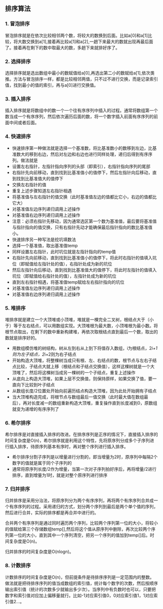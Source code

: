 ## 排序算法
### 1. 冒泡排序
冒泡排序就是在依次比较相邻两个数，将较大的数换到后面。比如a[0]和a[1]比较，将大数交换到a[1],接着再比较a[1]和a[2],一趟下来最大的数就出现再最后面了。接着再在剩下的数中取最大的数，多趟下来就排好序了。
### 2. 选择排序
选择排序就是选出数组中最小的数赋值给a[0],再选出第二小的数赋给a[1],依次类推。方法与冒泡排序一样，都是比较相邻两值，只不过不进行交换，而是记录索引值，找到最小的值的索引，再与a[0]进行交换值。
### 3. 插入排序
插入排序就是将数组中的数一个一个往有序序列中插入的过程。通常将数组第一个数当成一个有序序列，然后依次遍历后面的数，将一个数字插入前面有序序列的前面中间或者后面。
### 4. 快速排序
* 快速排序第一种做法就是选择一个基准数，将比基准数小的数移到左边，比基准数大的移到右边，然后对左边和右边也进行同样处理，递归后得到有序序列。做法就是
 * 设置左右指针，左指针指向序列的头部（即索引），右指针指向序列的尾部
 * 右指针先向前移动，直到找到比基准值小的值停下，然后左指针向后移动，直到找到比基准值大的值停下
 * 交换左右指针的值
 * 重复上述步骤知道左右指针相遇
 * 将基准值与左右指针的值交换（此时基准值左边的值都比它小，右边的值都比它大）
 * 对基准值左边序列递归调用上述操作
 * 对基准值右边序列递归调用上述操作
 * 注意：必须右指针先移动，因为通常选区第一个数为基准值，最后要将基准值与指针指向的值交换，只有右指针先动才能确保最后指针指向的数比基准值小。
* 快速排序另一种写法是挖坑填数法
 * 选择一个基准值，取出基准值temp
 * 同样设置左右指针，此时坑位就是左指针指向的temp值
 * 右指针先向前移动，直到找到比基准值小的值停下，将此时右指针的值填入坑位（即赋值给左指针处的值），右指针处成为新的坑位
 * 然后左指针向后移动，直到找到比基准值大的值停下，将此时左指针的值填入坑位（即赋值给右指针处的值），左指针处成为新的坑位
 * 直到左右指针相遇，将基准值temp赋给左右指针指向的坑位
 * 对基准值左边序列递归调用上述操作
 * 对基准值右边序列递归调用上述操作
### 5. 堆排序
堆排序就是建立一个大顶堆或小顶堆，堆就是一棵完全二叉树，根结点大于（小于）等于左右结点，可以用数组实现。大顶堆根为最大数，小顶堆根为最小数。将根节点取出，在剩下的数中重新构建堆，再依次取根结点直到最后一个数，取出的数就是排序好的。
* 用数组模仿堆的树结构，树从左到右从上到下将值存入数组，i为根结点，2*i+1则为左子结点，2*i+2则为右子结点
* 开始构造大顶堆，将整棵树当成只有根、左、右结点的数，根节点与左右子结点比较，子结点大就上移（根结点和子结点交换值），这样这棵树就是一个大顶堆了，然后将这棵树当成另一棵树的一个子结点，重复上述操作
* 从底向上构造大顶堆，如果上层不交换值，则保持原样，如果交换了值，要一直向下比较到叶子结点
* 从数组长度/2位置处开始向前遍历结点构造大顶堆，因为此处开始拥有子结点
* 当大顶堆构造完成，将根节点与数组最后一值交换（此时最大值在数组最后），再对长度减一的数组重新构造大顶堆，重复操作直到长度减到0，原数组就变为递增的有序序列了
### 6. 希尔排序
希尔排序是对直接插入排序的改进。在排序序列是正序的情况下，直接插入排序的时间复杂度是O(n)，希尔排序就是利用这个特性，先将原序列分成多个子序列进行插入排序，待原序列基本有序时，再对整个序列进行插入排序。
* 希尔排序分割子序列是以增量进行分割的，即当增量为2时，原序列中每隔2个数字的值就是属于同个子序列的
* 通常将原序列长度/2作为增量，当第一次对子序列拍好序后，再将增量/2进行排序，直到增量为1时，就是对整个原序列进行排序
### 7. 归并排序
归并排序是采用分治法，将原序列分为两个有序序列，再将两个有序序列合并成一个有序序列的过程。采用递归的方式，划分两个序列到最后是两个单个值的序列，然后进行合并，实际的排序都是再合并中进行的。

合并两个有序序列是通过同时遍历两个序列，比较两个序列第一位的大小，将较小的值赋给第三个存储数组temp[],然后将这个值从原序列中删除，再次比较两个序列第一位的大小，直到其中一个序列清空，把另一个序列的值加到temp[]后。时间复杂度是O(n)。

归并排序的时间复杂度是O(nlogn)。
### 8. 计数排序
计数排序的时间复杂度是O(n)，但前提条件是待排序序列是一定范围内的整数。做法就是把待排序序列的值当成数组的索引值，统计每个数字的次数，然后按顺序输出索引值（统计的次数多少就输出多少次）。当序列中有负数时也可以，只要把数字和索引值对应加上偏移量就行。比如-1对应索引值0，0对应索引值1，1对应索引值2...。
